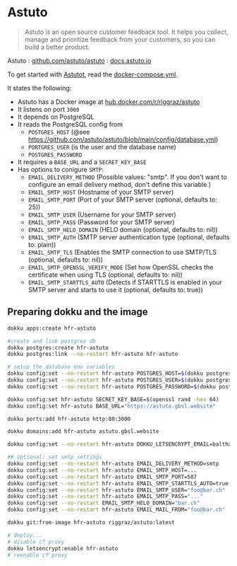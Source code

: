 # Astuto

> Astuto is an open source customer feedback tool. It helps you collect, manage and prioritize feedback from your customers, so you can build a better product.

Astuto
: [github.com/astuto/astuto](https://github.com/astuto/astuto)
: [docs.astuto.io](https://docs.astuto.io/)


To get started with [Astutot](https://github.com/astuto/astuto), read the
[docker-compose.yml](https://docs.astuto.io/deploy-docker).

It states the following:

- Astuto has a Docker image at [hub.docker.com/r/riggraz/astuto](https://hub.docker.com/r/riggraz/astuto/tags)
- It listens on port `3000`
- It depends on PostgreSQL
- It reads the PostgreSQL config from
  - `POSTGRES_HOST` (@see https://github.com/astuto/astuto/blob/main/config/database.yml)
  - `PORTGRES_USER` (is the user and the database name)
  - `POSTGRES_PASSWORD`
- It requires a `BASE_URL` and a `SECRET_KEY_BASE`
- Has options to conigure `SMTP`:
  - `EMAIL_DELIVERY_METHOD` (Possible values: "smtp". If you don't want to configure an email delivery method, don't define this variable.)
  - `EMAIL_SMTP_HOST` (Hostname of your SMTP server)
  - `EMAIL_SMTP_PORT` (Port of your SMTP server (optional, defaults to: 25))
  - `EMAIL_SMTP_USER` (Username for your SMTP server)
  - `EMAIL_SMTP_PASS` (Password for your SMTP server)
  - `EMAIL_SMTP_HELO_DOMAIN` (HELO domain (optional, defaults to: nil))
  - `EMAIL_SMTP_AUTH` (SMTP server authentication type (optional, defaults to: plain))
  - `EMAIL_SMTP_TLS` (Enables the SMTP connection to use SMTP/TLS (optional, defaults to: nil))
  - `EMAIL_SMTP_OPENSSL_VERIFY_MODE` (Set how OpenSSL checks the certificate when using TLS (optional, defaults to: nil))
  - `EMAIL_SMTP_STARTTLS_AUTO` (Detects if STARTTLS is enabled in your SMTP server and starts to use it (optional, defaults to: true))

## Preparing dokku and the image


```bash
dokku apps:create hfr-astuto

#create and link postgres db
dokku postgres:create hfr-astuto
dokku postgres:link --no-restart hfr-astuto hfr-astuto

# setup the database env variables
dokku config:set --no-restart hfr-astuto POSTGRES_HOST=$(dokku postgres:info hfr-astuto --dsn | cut -d '@' -f 2 | cut -d ':' -f 1)
dokku config:set --no-restart hfr-astuto POSTGRES_USER=$(dokku postgres:info hfr-astuto --dsn | cut -d '/' -f 3 | cut -d ':' -f 1)
dokku config:set --no-restart hfr-astuto POSTGRES_PASSWORD=$(dokku postgres:info hfr-astuto --dsn | cut -d ':' -f 3 | cut -d '@' -f 1)

dokku config:set hfr-astuto SECRET_KEY_BASE=$(openssl rand -hex 64)
dokku config:set hfr-astuto BASE_URL="https://astuto.gbsl.website"

dokku ports:add hfr-astuto http:80:3000

dokku domains:add hfr-astuto astuto.gbsl.website

dokku config:set --no-restart hfr-astuto DOKKU_LETSENCRYPT_EMAIL=balthasar.hofer@gbsl.ch

## optional: set smtp settings
dokku config:set --no-restart hfr-astuto EMAIL_DELIVERY_METHOD=smtp
dokku config:set --no-restart hfr-astuto EMAIL_SMTP_HOST=...
dokku config:set --no-restart hfr-astuto EMAIL_SMTP_PORT=587
dokku config:set --no-restart hfr-astuto EMAIL_SMTP_STARTTLS_AUTO=true
dokku config:set --no-restart hfr-astuto EMAIL_SMTP_USER="foo@bar.ch"
dokku config:set --no-restart hfr-astuto EMAIL_SMTP_PASS="..."
dokku config:set --no-restart EMAIL_SMTP_HELO_DOMAIN="bar.ch"
dokku config:set --no-restart hfr-astuto EMAIL_MAIL_FROM="foo@bar.ch"

dokku git:from-image hfr-astuto riggraz/astuto:latest

# deploy...
# disable cf proxy
dokku letsencrypt:enable hfr-astuto
# reenable cf proxy
```